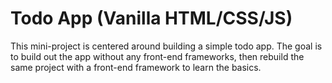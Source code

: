 # Todo App (Vanilla HTML/CSS/JS)
This mini-project is centered around building a simple todo app. The goal is to build out the app without any front-end frameworks, then rebuild the same project with a front-end framework to learn the basics.